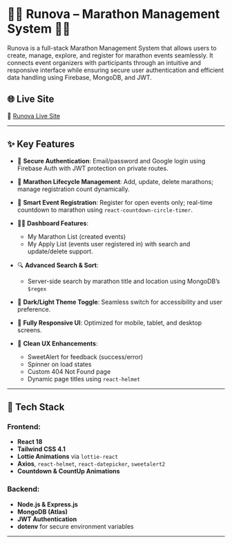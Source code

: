 # 🏃‍♂️ Runova – Marathon Management System 🏃‍♀️

Runova is a full-stack Marathon Management System that allows users to create, manage, explore, and register for marathon events seamlessly. It connects event organizers with participants through an intuitive and responsive interface while ensuring secure user authentication and efficient data handling using Firebase, MongoDB, and JWT.

## 🌐 Live Site

🔗 [Runova Live Site](https://assignment-11-f435a.web.app/)

---

## ✨ Key Features

- 👥 **Secure Authentication**: Email/password and Google login using Firebase Auth with JWT protection on private routes.
- 🏁 **Marathon Lifecycle Management**: Add, update, delete marathons; manage registration count dynamically.
- 📆 **Smart Event Registration**: Register for open events only; real-time countdown to marathon using `react-countdown-circle-timer`.
- 🧑‍💼 **Dashboard Features**:
  - My Marathon List (created events)
  - My Apply List (events user registered in) with search and update/delete support.
- 🔍 **Advanced Search & Sort**:

  - Server-side search by marathon title and location using MongoDB’s `$regex`

- 🌙 **Dark/Light Theme Toggle**: Seamless switch for accessibility and user preference.
- 📱 **Fully Responsive UI**: Optimized for mobile, tablet, and desktop screens.
- 🧠 **Clean UX Enhancements**:
  - SweetAlert for feedback (success/error)
  - Spinner on load states
  - Custom 404 Not Found page
  - Dynamic page titles using `react-helmet`

---

## 🔐 Tech Stack

### Frontend:

- **React 18**
- **Tailwind CSS 4.1**
- **Lottie Animations** via `lottie-react`
- **Axios**, `react-helmet`, `react-datepicker`, `sweetalert2`
- **Countdown & CountUp Animations**

### Backend:

- **Node.js & Express.js**
- **MongoDB (Atlas)**
- **JWT Authentication**
- **dotenv** for secure environment variables

---

